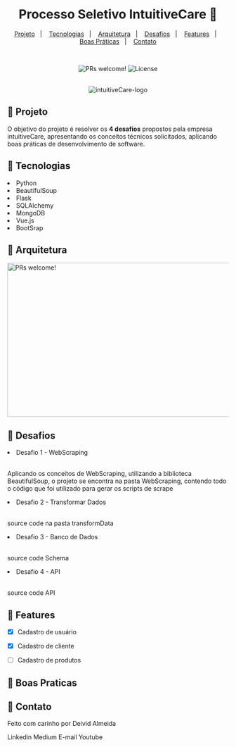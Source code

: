  <h1 align="center">Processo Seletivo IntuitiveCare 🎯</h1>

 <p align="center">
  <a href="#-projeto">Projeto</a>&nbsp;&nbsp;&nbsp;|&nbsp;&nbsp;&nbsp;
 <a href="#-tecnologias">Tecnologias</a>&nbsp;&nbsp;&nbsp;|&nbsp;&nbsp;&nbsp;
  <a href="#-arquitetura">Arquitetura</a>&nbsp;&nbsp;&nbsp;|&nbsp;&nbsp;&nbsp;
  <a href="#-desafios">Desafios</a>&nbsp;&nbsp;&nbsp;|&nbsp;&nbsp;&nbsp;
   <a href="#-features">Features</a>&nbsp;&nbsp;&nbsp;|&nbsp;&nbsp;&nbsp;
  <a href="#-boas-praticas">Boas Práticas</a>&nbsp;&nbsp;&nbsp;|&nbsp;&nbsp;&nbsp;
 <a href="#-contato">Contato</a>

</p>
<br>

<p align="center">
 <img src="https://img.shields.io/static/v1?label=PRs&message=welcome&color=49AA26&labelColor=000000" alt="PRs welcome!" />

  <img alt="License" src="https://img.shields.io/static/v1?label=license&message=MIT&color=49AA26&labelColor=000000">
</p>


<br>


<div align="center">
<img align="center" src="https://user-images.githubusercontent.com/61792159/213949486-72b87e07-239a-4a73-b623-8bab19ab0b57.jpg" alt="intuitiveCare-logo">
</div>


## 🚀 Projeto
O objetivo do projeto é resolver os **4 desafios** propostos pela empresa intuitiveCare, apresentando os conceitos técnicos solicitados, aplicando boas práticas de desenvolvimento de software.

## 🚀 Tecnologias


<li>Python</li>
<li>BeautifulSoup</li>
<li>Flask</li>
<li>SQLAlchemy</li>
<li>MongoDB</li>
<li>Vue.js</li>
<li>BootSrap</li>


## 🚀 Arquitetura
<img width="1000" height="350" src="https://user-images.githubusercontent.com/61792159/214063937-92cc0d34-07ac-4c55-b0b1-cf6efb119ad0.png" alt="PRs welcome!" />

## 🚀 Desafios

<li> Desafio 1 - WebScraping</li>
     <br>
   <p>Aplicando os conceitos de WebScraping, utilizando a biblioteca BeautifulSoup, o projeto se encontra na pasta WebScraping, contendo todo o código que foi utilizado para gerar os scripts de scrape</p>


<li> Desafio 2 - Transformar Dados</li>
     <br>
   <p>source code na pasta transformData</p>
   
   
<li> Desafio 3 - Banco de Dados</li>
     <br>
   <p>source code Schema</p>
   
   
<li> Desafio 4 - API</li>
     <br>
   <p>source code API</p>

## 🚀 Features

- [x] Cadastro de usuário
- [x] Cadastro de cliente
- [ ] Cadastro de produtos


## 🚀 Boas Praticas



## 🚀 Contato

Feito com carinho por Deivid Almeida

Linkedin
Medium
E-mail
Youtube
